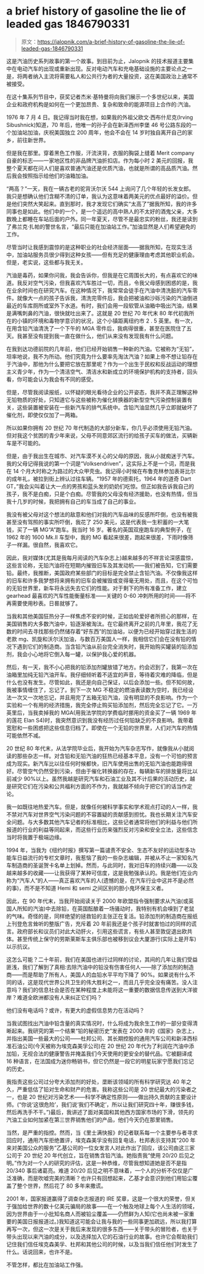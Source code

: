# a brief history of gasoline the lie of leaded gas 1846790331

> 原文：<https://jalopnik.com/a-brief-history-of-gasoline-the-lie-of-leaded-gas-1846790331>

这是汽油历史系列故事的第一个故事。到目前为止，Jalopnik 的技术报道主要集中在电动汽车的出现或重新出现。反对电动汽车和充电基础设施的主要论点之一是，将两者纳入主流将需要私人和公共行为者的大量投资，这在美国政治上通常不被接受。

在这十集系列节目中，获奖记者杰米·基特曼将向我们展示一个多世纪以来，美国企业和政府机构是如何在一个更加昂贵、复杂和致命的能源项目上合作的:汽油。



1976 年 7 月 4 日。我记得当时我在想，如果我的外祖父欧文·西布什尼克(Irving Sibushnick)知道，70 年后，他唯一的孙子会在新泽西州李堡 46 号公路东段的一个加油站加油，庆祝美国独立 200 周年，他会不会在 14 岁时独自离开自己的家乡，前往新世界。

但是我在那里。穿着黑色工作服，汗流浃背，衣服的胸袋上缝着 Merit company 自豪的标志——一家地区性的非品牌汽油折扣店。作为每小时 2 美元的回报，我整个夏天都在问人们是喜欢普通汽油还是优质汽油，也就是所谓的高品质汽油。然后我会按照指示给他们的油箱加油。

“两高？”一天，我在一辆古老的驼背沃尔沃 544 上询问了几个年轻的长发女郎。我只是想确认他们含糊不清的订单，我认为这意味着两美元的优点最好的溢价。但是他们突然大笑起来。直到那时，我才发现它们确实“太高了”据我所知，我的许多同事也是如此。他们中的一个，是一个遥远的高中熟人的不太好的酒鬼父亲，大多数晚上都睡在车站后面的户外。同一年夏天，尽管不是最忠实的粉丝，我还是读到了弗兰克·扎帕的警世名言，“最后只能在加油站工作。”加油显然是人们希望避免的工作。

尽管当时让我感到震惊的是这种职业的社会经济层面——据我所知，在现实生活中，加油站服务员很少得到这种女孩——但有充足的健康理由考虑其他职业机会。但是，老实说，这些都与我无关。



汽油是毒药，如果你问我，我会告诉你，但我是在它周围长大的，有点喜欢它的味道。我反对空气污染，但我喜欢汽车胜过一切，而且，令我父母感到困惑的是，我在业余时间也在研究汽车。在这种情况下，我常常会徒手在汽油中清洗脏的汽车零件。就像大一点的孩子告诉我，清洗完零件后，我会把被油和沙砾污染的汽油倒进最近的车库厕所或室外下水道。有时，我们会用一段软管从油箱中吸出汽油，结果是满嘴刺鼻的汽油，很快就吐出来了。这就是 20 世纪 70 年代末 80 年代初我所在的小镇的环境和毒物学意识的状况，这个小镇距离纽约市 2 . 5 英里。有一次，在用含铅汽油清洗了一个下午的 MGA 零件后，我病得很重，甚至在医院住了五天。我甚至没有提到我一直在做什么，他们从来没有发现我有什么问题。

在我到达功德前院的几年前，他们已经开始销售一种新的汽油。它被称为“无铅”，坦率地说，我不为所动。他们究竟为什么要率先淘汰汽油？如果上帝不想让铅存在于汽油中，那他为什么要把它放在那里呢？作为一个出生于民权和反战运动的理想主义青少年，作为一个清洁空气、清洁水和新成立的环境保护机构的支持者，回头看，你可能会认为我会有不同的感受。

但是，尽管我阅读报纸，以怀疑的眼光看待企业的公开姿态，我并不真正理解这种无铅物质的好处，只知道它与这些被称为催化转换器的新型空气污染控制装置有关，这些装置被安装在一些新汽车的排气系统中。含铅汽油显然几乎立即就破坏了催化剂，即使仅仅加了一两箱。

所以如果你拥有 20 世纪 70 年代制造的大部分新车，你几乎必须使用无铅汽油。但对我这个贫困的青少年来说，父母不同意郊区流行的给孩子买车的做法，买辆新车是不可能的。



但是，由于我出生在城市、对汽车漠不关心的父母的原因，我从小就痴迷于汽车。我的父母记得我说的第一个词是“Volksendriven”，这实际上不是一个词，而是我在 14 个月大时称之为路过的大众甲壳虫。我记得小时候在布鲁克林参加表哥比尔的成年礼，被拉到街上辨认过往车辆。“1957 年的德索托，1964 年的道奇 Dart GT，”我会尖叫着让大一点的男孩和蓝头发的奶奶们吃惊。但正如我告诉我自己的孩子，我不是白痴，只是个白痴。尽管我的父母没有经济援助，也没有热情，但当我十几岁的时候，我把拥有自己的车当成了自己的事业。

我没有被父母对这个想法的敌意和他们对我的汽车品味的反感所吓倒，也没有被我甚至没有驾照的事实所吓倒，我花了 250 美元，这是代表我一生积蓄的一大笔钱，买了一辆 MG“A”跑车。我当时 16 岁。著名的英国双座跑车的典型例子，在 1962 年的 1600 Mk.II 车型中，我的 MG 看起来很差，跑起来很差，下雨时像筛子一样漏。很自然，我喜欢它。

因此，我对媒体(尤其是我每月阅读的汽车杂志上)越来越多的不祥言论深感震惊，这些言论称，无铅汽油将在短期内摧毁旧车及其发动机——我们被告知，它们需要铅。最终，我推断，美国政府某些部门的目标是完全禁止含铅汽油。不仅像我这样的旧车和许多我梦想将来拥有的旧车会被摧毁或变得毫无用处，而且，在这个可怕的无铅世界里，新车将永远失去它们的性能。对于剩下的所有准备工作，建立 gearhead 最喜欢的汽车性能衡量标准——关键的 0-60 冲刺所用的时间——将不再需要使用秒表。日晷就够了。

当我和其他美国狂热分子一样焦虑不安的时候，正如齿轮爱好者所担心的那样，在美国销售的大多数汽油中，铅逐渐被淘汰。在它最终离开之前的几年里，我花了无数的时间去寻找那些仍然储存着“好东西”的加油站，以便为已经开始穿过我生活的老款 mg、凯旋和沃尔沃加油，与数百万美国人一样，我相信它们会在没有铅的情况下遇到它们的制造商。当含铅汽油从前台完全消失时，我开始购买罐装的铅添加剂，我会小心地将它倒入每一罐，以保护我心爱的机器。



然后，有一天，我不小心把我的铅添加剂罐放错了地方。约会迟到了，我第一次在油箱里加纯无铅汽油开车。我仔细倾听着不适宜的声音，等待着灾难的降临，但是什么也没有发生。尽管如此，我还是向自己保证，以后会添加一些。但不知何故，我被事情缠住了，忘记了。到下一次 MG 不稳定的燃油表读数为空时，我已经设法一次又一次地忘记，并且用完了五箱无铅汽油，没有明显的不良影响。作为一个实验和一个有用的经济措施，我完全停止购买铅添加剂，然后完全忘记了它。一万英里后，当我卖掉我的 MGA(用我法学院的学费临时挪用的资金买了一辆 1969 年的莲花 Elan S4)时，我突然意识到我没有经历过任何铅缺乏的不良影响。我带着宽慰和一些困惑把这些信息归档了。即使在一个无铅的世界里，人们对汽车的热情可能依然不减。

20 世纪 80 年代末，从法学院毕业后，我开始为汽车杂志写作，就像我从小就阅读的那些杂志一样。对含铅和无铅汽油的狂热已经基本平息，没有一个可怕的预言成为现实。新汽车比以往任何时候都快，旧汽车使用出售的无铅汽油也能跑得很好。尽管空气仍然受到污染，但由于催化转换器的存在，每辆新车的排放量将比以前减少 90%以上。虽然我越是研究汽车和石油工业及其不计后果的活动历史，越是研究它们在污染和公共福利方面的不作为，我就越不倾向于把它们的话当作定论。

我一如既往地热爱汽车。但是，就像任何被科学事实和学术观点打动的人一样，我不禁对汽车对世界空气污染问题的不容置疑的贡献感到担忧。我也长期关注汽车安全问题。与大多数其他汽车记者的标准相比，这些记者通常将他们的利益与他们所报道的行业的利益等同起来，而这些行业历来强烈反对污染和安全立法，这些信念当时将我置于极端边缘。

1994 年，当我为《纽约时报》撰写第一篇谴责不安全、生态不友好的运动型多功能车日益流行的专栏文章时，我惹恼了我的一些杂志编辑，并被从不止一家知名汽车制造商的圣诞贺卡名单上划掉。然而，与此同时，我对旧车的持续兴趣——以及越来越多的收藏——让我获得了某种可信度，这是我勉强承认的。我是他们在业内称为“汽车人”的人——真正喜欢汽车的人(遗憾的是，在汽车行业中这并不是必然的事)，而不是不知道 Hemi 和 semi 之间区别的胆小鬼环保主义者。



因此，在 90 年代末，当我开始阅读关于 2000 年欧盟指令强制要求从汽油(或英国人所知的汽油)中去除铅，在英国酝酿着一场骚动时，我特别有机会嗅到了老鼠的气味。奇怪的是，同样绝望的拯救铅的主张正在复活。铅添加剂的制造商在报纸上刊登危言耸听的整版广告，充斥着 20 年前我还是个孩子时就害怕过的同样的谎言。政府部长和议员们对此大动肝火，引用这些谎言，有些人甚至敦促退出欧共体。甚至传统上保守的劳斯莱斯车主俱乐部也被移到议会大厦游行(实际上是开车)以示抗议。

这怎么可能？二十年前，我们在美国也进行过同样的讨论，其间的几年让我们受益匪浅，我们了解到了真相:去除汽油中的铅没有伤害任何人——除了添加剂的制造商——而是帮助了所有人，美国人的血铅水平平均下降了 90%。如果说有什么不同的话，这是现代世界公共卫生的伟大胜利之一，而且几乎完全没有痛苦。没人注意吗？我们的信息社会是否在某种程度上未能将这一重要的数据信息传送到大洋彼岸？难道全欧洲都没有人来纠正它们吗？

他们没有电话吗？或许，有更大的虚假信息势力在活动吗？

当我试图找出汽油中铅含量的真实情况时，什么将成为我余生工作的一部分变得清晰起来。我研究的第一个结果“铅的秘密历史”发表在 2000 年的《国家》杂志上，并指出美国一些最大的公司——杜邦公司、其长期控股的通用汽车公司和新泽西标准石油公司(今天被称为埃克森美孚公司)在 20 世纪 20 年代为了利润在汽油中添加铅，无视合法的健康警告并掩盖我们今天使用的更安全的替代品。它被翻译成 16 种语言，在法国成为迷你畅销书，但它仍然是一段它的明星玩家宁愿我们忘记的历史。



我指责这些公司过分夸大添加剂的好处，垄断该领域的所有科学研究达 40 年之久，严重低估了铅对生命和财产的危害。我称这些公司是 20 世纪最大的污染者之一，也是 20 世纪对污染艺术——科学不确定性原则——做出持久贡献的主要设计师。(“你说‘这很危险’，我们说‘我们不确定’，所以让我们研究四十年，赚很多钱，然后再洗手不干。”)最后，我讲述了面对美国和其他西方国家市场的下滑，领先的汽油工业如何加紧在第三世界销售他们的产品，他们今天仍在那里销售。

当然，是严重的指控。然而，当《里士满快报》的记者联系每一个主要参与者寻求回应时，通用汽车拒绝置评，埃克森美孚没有回复电话，杜邦表示支持其“200 年来对美国公众的服务”乙基公司的一位女发言人对此作出了回应，该公司由这三家公司于 20 世纪 20 年代创立，旨在销售含铅汽油。她指责我“使用 20/20 后见之明。”作为对一个人的研究的评估，这是一种恭维，尽管我想知道她是否不是指 20/340 事后诸葛亮。难道 20/20 后见之明不意味着，一个人的分析不仅仅是广泛准确，而是吹嘘完美的清晰？也许只有回想起来，乙基才会意识到他们用铅尘覆盖了整个世界，然后花了 80 多年来撒谎。

2001 年，国家报道赢得了调查杂志报道的 IRE 奖章，这是一个很大的荣誉，但关于强加给世界的数十亿美元骗局的故事——在一个触及地球上每个人生活的领域，因为世界由于一小批知名商人而被铅尘覆盖——仍然鲜为人知(它也尚未被一家重要的美国日报报道过。)我知道这可能会让我与我的一些同事更加疏远，所以我打算再写一次，但这一次是关于我后来发现的很多东西——关于带头的冒险者，也关于带头出现以来汽油的成分，以及选择加入它的石油行业的故事。也许它会帮助我们记住我们信任埃克森美孚、杜邦和其他公司的时候，以及当我们信任他们时发生了什么。话说回来，也许不是。

不管怎样，都比在加油站工作强。